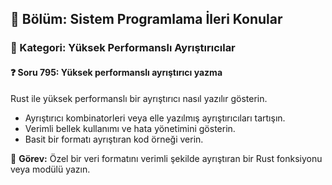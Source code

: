 ## 📘 Bölüm: Sistem Programlama İleri Konular  
### 🔹 Kategori: Yüksek Performanslı Ayrıştırıcılar  
#### ❓ Soru 795: Yüksek performanslı ayrıştırıcı yazma

Rust ile yüksek performanslı bir ayrıştırıcı nasıl yazılır gösterin.

- Ayrıştırıcı kombinatorleri veya elle yazılmış ayrıştırıcıları tartışın.
- Verimli bellek kullanımı ve hata yönetimini gösterin.
- Basit bir formatı ayrıştıran kod örneği verin.

🔧 **Görev:** Özel bir veri formatını verimli şekilde ayrıştıran bir Rust fonksiyonu veya modülü yazın.
